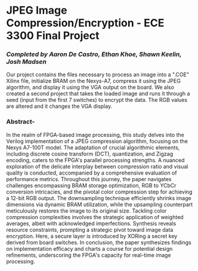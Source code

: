# JPEG Image Compression/Encryption - ECE 3300 Final Project
### *Completed by Aaron De Castro, Ethan Khoe, Shawn Keelin, Josh Madsen*
Our project contains the files necessary to process an image into a ".COE" Xilinx file, initialize BRAM on the Nexys-A7, compress it using the JPEG algorithm, and display it using the VGA output on the board.  We also created a second project that takes the loaded image and runs it through a seed (input from the first 7 switches) to encrypt the data.  The RGB values are altered and it changes the VGA display.

### Abstract-
In the realm of FPGA-based image processing, this study delves into the Verilog implementation of a JPEG compression algorithm, focusing on the Nexys A7-100T model. The adaptation of crucial algorithmic elements, including discrete cosine transform (DCT), quantization, and Zigzag encoding, caters to the FPGA's parallel processing strengths. A nuanced exploration of the delicate interplay between compression ratio and visual quality is conducted, accompanied by a comprehensive evaluation of performance metrics. Throughout this journey, the paper navigates challenges encompassing BRAM storage optimization, RGB to YCbCr conversion intricacies, and the pivotal color compression step for achieving a 12-bit RGB output. The downsampling technique efficiently shrinks image dimensions via dynamic BRAM utilization, while the upsampling counterpart meticulously restores the image to its original size. Tackling color compression complexities involves the strategic application of weighted averages, albeit with acknowledged imperfections. Synthesis reveals resource constraints, prompting a strategic pivot toward image data encryption. Here, a secure layer is introduced by XORing a secret key derived from board switches. In conclusion, the paper synthesizes findings on implementation efficacy and charts a course for potential design refinements, underscoring the FPGA's capacity for real-time image processing.

